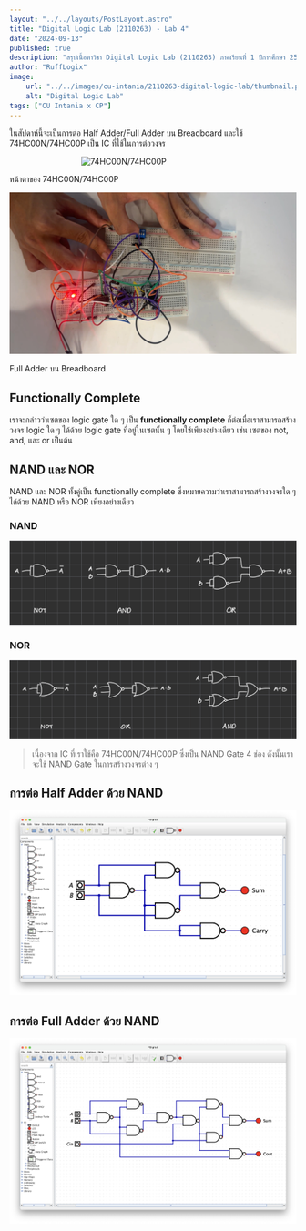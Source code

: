 ```yaml
---
layout: "../../layouts/PostLayout.astro"
title: "Digital Logic Lab (2110263) - Lab 4"
date: "2024-09-13"
published: true
description: "สรุปเนื้อหาวิชา Digital Logic Lab (2110263) ภาคเรียนที่ 1 ปีการศึกษา 2567"
author: "RuffLogix"
image:
    url: "../../images/cu-intania/2110263-digital-logic-lab/thumbnail.png"
    alt: "Digital Logic Lab"
tags: ["CU Intania x CP"]
---
```


ในสัปดาห์นี้จะเป็นการต่อ Half Adder/Full Adder บน Breadboard และใช้ 74HC00N/74HC00P เป็น IC ที่ใช้ในการต่อวงจร

<img src="../../images/cu-intania/2110263-digital-logic-lab/lab-4-74hc00n-74hc00p.jpg" alt="74HC00N/74HC00P" style="max-width: 50%; clear: both; display: block; margin: 0 auto;">

หน้าตาของ 74HC00N/74HC00P

![Full Adder Breadboard](../../../public/images/cu-intania/2110263-digital-logic-lab/lab-4-full-adder-breadboard.jpg)

Full Adder บน Breadboard

## Functionally Complete

เราจะกล่าวว่าเซตของ logic gate ใด ๆ เป็น **functionally complete** ก็ต่อเมื่อเราสามารถสร้างวงจร logic ใด ๆ ได้ด้วย logic gate ที่อยู่ในเซตนั้น ๆ โดยใช้เพียงอย่างเดียว เช่น เซตของ not, and, และ or เป็นต้น

## NAND และ NOR

NAND และ NOR ทั้งคู่เป็น functionally complete ซึ่งหมายความว่าเราสามารถสร้างวงจรใด ๆ ได้ด้วย NAND หรือ NOR เพียงอย่างเดียว

### NAND

![NAND Functionally Complete](../../../public/images/cu-intania/2110263-digital-logic-lab/lab-4-nand-functionally-complete.jpg)

### NOR

![NOR Functionally Complete](../../../public/images/cu-intania/2110263-digital-logic-lab/lab-4-nor-functionally-complete.jpg)

> เนื่องจาก IC ที่เราใช้คือ 74HC00N/74HC00P ซึ่งเป็น NAND Gate 4 ช่อง ดังนั้นเราจะใช้ NAND Gate ในการสร้างวงจรต่าง ๆ

## การต่อ Half Adder ด้วย NAND

![NOR Functionally Complete](../../../public/images/cu-intania/2110263-digital-logic-lab/lab-4-nand-half-adder.png)

## การต่อ Full Adder ด้วย NAND

![NOR Functionally Complete](../../../public/images/cu-intania/2110263-digital-logic-lab/lab-4-nand-full-adder.png)
